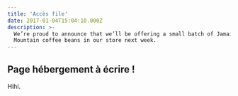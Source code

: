 ```yaml
---
title: 'Accès file'
date: 2017-01-04T15:04:10.000Z
description: >-
  We’re proud to announce that we’ll be offering a small batch of Jamaica Blue
  Mountain coffee beans in our store next week.
---
```


## Page hébergement à écrire !

Hihi.